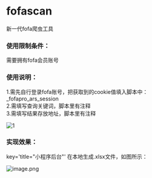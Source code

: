 # fofascan
新一代fofa爬虫工具
### 使用限制条件：
需要拥有fofa会员账号
### 使用说明：
1.需先自行登录fofa账号，把获取到的cookie值填入脚本中：_fofapro_ars_session  
2.需填写查询关键词，脚本里有注释  
3.需填写结果存放地址，脚本里有注释  

![1](https://upload-images.jianshu.io/upload_images/21474770-e2ffc753ec576ef9.png?imageMogr2/auto-orient/strip%7CimageView2/2/w/1240)

### 实现效果：
key='title="小程序后台"'
在本地生成.xlsx文件，如图所示：

![image.png](https://upload-images.jianshu.io/upload_images/21474770-dd902c8508eeb59e.png?imageMogr2/auto-orient/strip%7CimageView2/2/w/1240)



